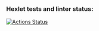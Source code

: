 ### Hexlet tests and linter status:
[![Actions Status](https://github.com/OlegKhiretdinov/python-project-49/workflows/hexlet-check/badge.svg)](https://github.com/OlegKhiretdinov/python-project-49/actions)